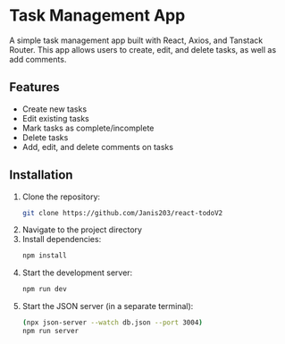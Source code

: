 # Task Management App

A simple task management app built with React, Axios, and Tanstack Router. This app allows users to create, edit, and delete tasks, as well as add comments.

## Features

- Create new tasks
- Edit existing tasks
- Mark tasks as complete/incomplete
- Delete tasks
- Add, edit, and delete comments on tasks

## Installation

1. Clone the repository:
   ```bash
   git clone https://github.com/Janis203/react-todoV2
2. Navigate to the project directory
3. Install dependencies:
   ```sh
   npm install
4. Start the development server:
   ```sh
   npm run dev
5. Start the JSON server (in a separate terminal):
   ```sh
   (npx json-server --watch db.json --port 3004)
   npm run server
